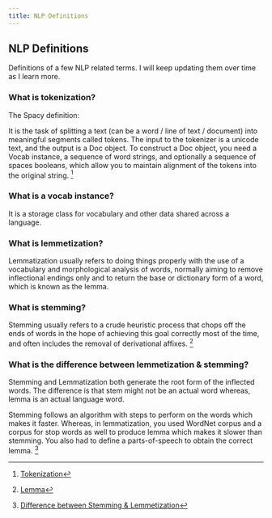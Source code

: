 ```yaml
---
title: NLP Definitions
---
```

## NLP Definitions

Definitions of a few NLP related terms. I will keep updating them over time as I learn more.


### What is tokenization?

The Spacy definition:

It is the task of splitting a text (can be a word / line of text / document) into meaningful segments called tokens. The input to the tokenizer is a unicode text, and the output is a Doc object. To construct a Doc object, you need a Vocab instance, a sequence of word strings, and optionally a sequence of spaces booleans, which allow you to maintain alignment of the tokens into the original string. [^1]

### What is a vocab instance?

It is a storage class for vocabulary and other data shared across a language.

### What is lemmetization?

Lemmatization usually refers to doing things properly with the use of a vocabulary and morphological analysis of words, normally aiming to remove inflectional endings only and to return the base or dictionary form of a word, which is known as the lemma.

### What is stemming?

 Stemming usually refers to a crude heuristic process that chops off the ends of words in the hope of achieving this goal correctly most of the time, and often includes the removal of derivational affixes. [^2]


### What is the difference between lemmetization & stemming?

Stemming and Lemmatization both generate the root form of the inflected words. The difference is that stem might not be an actual word whereas, lemma is an actual language word.

Stemming follows an algorithm with steps to perform on the words which makes it faster. Whereas, in lemmatization, you used WordNet corpus and a corpus for stop words as well to produce lemma which makes it slower than stemming. You also had to define a parts-of-speech to obtain the correct lemma. [^3]




[^1]: [Tokenization](https://spacy.io/usage/linguistic-features#tokenization)
[^2]: [Lemma](https://nlp.stanford.edu/IR-book/html/htmledition/stemming-and-lemmatization-1.html)
[^3]: [Difference between Stemming & Lemmetization](https://www.datacamp.com/community/tutorials/stemming-lemmatization-python)






